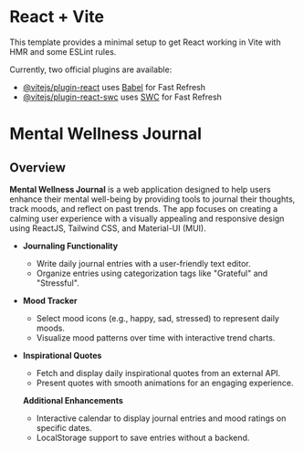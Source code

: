 # React + Vite

This template provides a minimal setup to get React working in Vite with HMR and some ESLint rules.

Currently, two official plugins are available:

- [@vitejs/plugin-react](https://github.com/vitejs/vite-plugin-react/blob/main/packages/plugin-react/README.md) uses [Babel](https://babeljs.io/) for Fast Refresh
- [@vitejs/plugin-react-swc](https://github.com/vitejs/vite-plugin-react-swc) uses [SWC](https://swc.rs/) for Fast Refresh


# Mental Wellness Journal

## Overview
**Mental Wellness Journal** is a web application designed to help users enhance their mental well-being by providing tools to journal their thoughts, track moods, and reflect on past trends. The app focuses on creating a calming user experience with a visually appealing and responsive design using ReactJS, Tailwind CSS, and Material-UI (MUI).

- **Journaling Functionality**
  - Write daily journal entries with a user-friendly text editor.
  - Organize entries using categorization tags like "Grateful" and "Stressful".

- **Mood Tracker**
  - Select mood icons (e.g., happy, sad, stressed) to represent daily moods.
  - Visualize mood patterns over time with interactive trend charts.

- **Inspirational Quotes**
  - Fetch and display daily inspirational quotes from an external API.
  - Present quotes with smooth animations for an engaging experience.

   **Additional Enhancements**
  - Interactive calendar to display journal entries and mood ratings on specific dates.
  - LocalStorage support to save entries without a backend.

